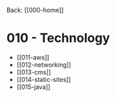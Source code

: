 Back: [[000-home]]

# 010 - Technology

- [[011-aws]]
- [[012-networking]]
- [[013-cms]]
- [[014-static-sites]]
- [[015-java]]
